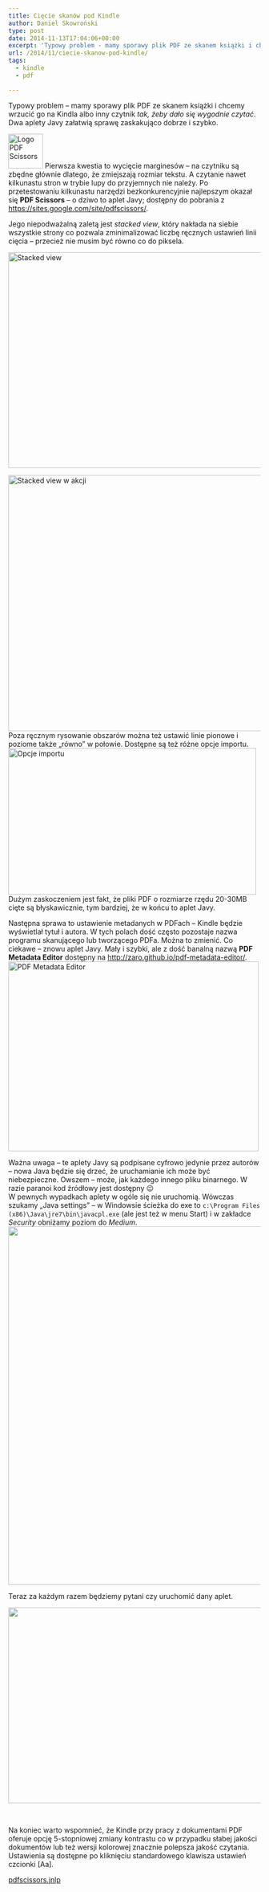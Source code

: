 ```yaml
---
title: Cięcie skanów pod Kindle
author: Daniel Skowroński
type: post
date: 2014-11-13T17:04:06+00:00
excerpt: 'Typowy problem - mamy sporawy plik PDF ze skanem książki i chcemy wrzucić go na Kindla albo inny czytnik <i>tak, żeby dało się wygodnie czytać</i>. Dwa aplety Javy załatwią sprawę zaskakująco dobrze i szybko.'
url: /2014/11/ciecie-skanow-pod-kindle/
tags:
  - kindle
  - pdf

---
```

Typowy problem &#8211; mamy sporawy plik PDF ze skanem książki i chcemy wrzucić go na Kindla albo inny czytnik _tak, żeby dało się wygodnie czytać_. Dwa aplety Javy załatwią sprawę zaskakująco dobrze i szybko.

<img decoding="async" loading="lazy" class="alignleft  wp-image-590" src="http://blog.dsinf.net/wp-content/uploads/2014/11/pdf_scissors_logo-150x150.png" alt="Logo PDF Scissors" width="69" height="69" srcset="https://blog.dsinf.net/wp-content/uploads/2014/11/pdf_scissors_logo-150x150.png 150w, https://blog.dsinf.net/wp-content/uploads/2014/11/pdf_scissors_logo-144x144.png 144w, https://blog.dsinf.net/wp-content/uploads/2014/11/pdf_scissors_logo.png 200w" sizes="(max-width: 69px) 100vw, 69px" /> Pierwsza kwestia to wycięcie marginesów &#8211; na czytniku są zbędne głównie dlatego, że zmiejszają rozmiar tekstu. A czytanie nawet kilkunastu stron w trybie lupy do przyjemnych nie należy. Po przetestowaniu kilkunastu narzędzi bezkonkurencyjnie najlepszym okazał się **PDF Scissors** &#8211; o dziwo to aplet Javy; dostępny do pobrania z <https://sites.google.com/site/pdfscissors/>.

Jego niepodważalną zaletą jest _stacked view_, który nakłada na siebie wszystkie strony co pozwala zminimalizować liczbę ręcznych ustawień linii cięcia &#8211; przecież nie musim być równo co do piksela.

[<img decoding="async" loading="lazy" class="alignnone wp-image-591" src="http://blog.dsinf.net/wp-content/uploads/2014/11/pdf_scissors_stacked_view.png" alt="Stacked view" width="600" height="430" srcset="https://blog.dsinf.net/wp-content/uploads/2014/11/pdf_scissors_stacked_view.png 784w, https://blog.dsinf.net/wp-content/uploads/2014/11/pdf_scissors_stacked_view-300x215.png 300w, https://blog.dsinf.net/wp-content/uploads/2014/11/pdf_scissors_stacked_view-660x473.png 660w" sizes="(max-width: 600px) 100vw, 600px" />][1]

[<img decoding="async" loading="lazy" class="alignnone wp-image-593" src="http://blog.dsinf.net/wp-content/uploads/2014/11/pdf_scissors_stacked_view21.png" alt="Stacked view w akcji" width="600" height="510" srcset="https://blog.dsinf.net/wp-content/uploads/2014/11/pdf_scissors_stacked_view21.png 996w, https://blog.dsinf.net/wp-content/uploads/2014/11/pdf_scissors_stacked_view21-300x255.png 300w, https://blog.dsinf.net/wp-content/uploads/2014/11/pdf_scissors_stacked_view21-660x561.png 660w, https://blog.dsinf.net/wp-content/uploads/2014/11/pdf_scissors_stacked_view21-900x765.png 900w" sizes="(max-width: 600px) 100vw, 600px" />][2]  
Poza ręcznym rysowanie obszarów można też ustawić linie pionowe i poziome także &#8222;równo&#8221; w połowie. Dostępne są też różne opcje importu.  
[<img decoding="async" loading="lazy" class="alignnone wp-image-594 size-full" src="http://blog.dsinf.net/wp-content/uploads/2014/11/pdf_scissors_import_options.png" alt="Opcje importu" width="495" height="292" srcset="https://blog.dsinf.net/wp-content/uploads/2014/11/pdf_scissors_import_options.png 495w, https://blog.dsinf.net/wp-content/uploads/2014/11/pdf_scissors_import_options-300x176.png 300w" sizes="(max-width: 495px) 100vw, 495px" />][3]  
Dużym zaskoczeniem jest fakt, że pliki PDF o rozmiarze rzędu 20-30MB cięte są błyskawicznie, tym bardziej, że w końcu to aplet Javy.

Następna sprawa to ustawienie metadanych w PDFach &#8211; Kindle będzie wyświetlał tytuł i autora. W tych polach dość często pozostaje nazwa programu skanującego lub tworzącego PDFa. Można to zmienić. Co ciekawe &#8211; znowu aplet Javy. Mały i szybki, ale z dość banalną nazwą **PDF Metadata Editor** dostępny na <http://zaro.github.io/pdf-metadata-editor/>.  
[<img decoding="async" loading="lazy" class="alignnone wp-image-597" src="http://blog.dsinf.net/wp-content/uploads/2014/11/pdf_metadata_editor.png" alt="PDF Metadata Editor" width="500" height="378" srcset="https://blog.dsinf.net/wp-content/uploads/2014/11/pdf_metadata_editor.png 626w, https://blog.dsinf.net/wp-content/uploads/2014/11/pdf_metadata_editor-300x226.png 300w" sizes="(max-width: 500px) 100vw, 500px" />][4]

<div id="JavaWylaczanieBezpieczenstwa">
</div>

Ważna uwaga &#8211; te aplety Javy są podpisane cyfrowo jedynie przez autorów &#8211; nowa Java będzie się drzeć, że uruchamianie ich może być niebezpieczne. Owszem &#8211; może, jak każdego innego pliku binarnego. W razie paranoi kod źródłowy jest dostępny 😉  
W pewnych wypadkach aplety w ogóle się nie uruchomią. Wówczas szukamy &#8222;Java settings&#8221; &#8211; w Windowsie ścieżka do exe to `c:\Program Files (x86)\Java\jre7\bin\javacpl.exe` (ale jest też w menu Start) i w zakładce _Security_ obniżamy poziom do _Medium_.  
[<img decoding="async" loading="lazy" class="alignnone wp-image-596 size-large" src="http://blog.dsinf.net/wp-content/uploads/2014/11/java_security0-953x1024.png" alt="" width="665" height="714" srcset="https://blog.dsinf.net/wp-content/uploads/2014/11/java_security0-953x1024.png 953w, https://blog.dsinf.net/wp-content/uploads/2014/11/java_security0-279x300.png 279w, https://blog.dsinf.net/wp-content/uploads/2014/11/java_security0-660x708.png 660w, https://blog.dsinf.net/wp-content/uploads/2014/11/java_security0-900x966.png 900w, https://blog.dsinf.net/wp-content/uploads/2014/11/java_security0.png 959w" sizes="(max-width: 665px) 100vw, 665px" />][5]

Teraz za każdym razem będziemy pytani czy uruchomić dany aplet.

[<img decoding="async" loading="lazy" class="alignnone wp-image-595 size-full" src="http://blog.dsinf.net/wp-content/uploads/2014/11/java_security1.png" alt="" width="595" height="390" srcset="https://blog.dsinf.net/wp-content/uploads/2014/11/java_security1.png 595w, https://blog.dsinf.net/wp-content/uploads/2014/11/java_security1-300x196.png 300w" sizes="(max-width: 595px) 100vw, 595px" />][6]

&nbsp;

Na koniec warto wspomnieć, że Kindle przy pracy z dokumentami PDF oferuje opcję 5-stopniowej zmiany kontrastu co w przypadku słabej jakości dokumentów lub też wersji kolorowej znacznie polepsza jakość czytania. Ustawienia są dostępne po kliknięciu standardowego klawisza ustawień czcionki [Aa].

[pdfscissors.jnlp][7]

 [1]: http://blog.dsinf.net/wp-content/uploads/2014/11/pdf_scissors_stacked_view.png
 [2]: http://blog.dsinf.net/wp-content/uploads/2014/11/pdf_scissors_stacked_view21.png
 [3]: http://blog.dsinf.net/wp-content/uploads/2014/11/pdf_scissors_import_options.png
 [4]: http://blog.dsinf.net/wp-content/uploads/2014/11/pdf_metadata_editor.png
 [5]: http://blog.dsinf.net/wp-content/uploads/2014/11/java_security0.png
 [6]: http://blog.dsinf.net/wp-content/uploads/2014/11/java_security1.png
 [7]: http://blog.dsinf.net/wp-content/uploads/2014/11/pdfscissors.jnlp_.zip